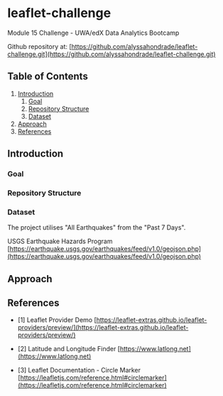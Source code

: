# leaflet-challenge
Module 15 Challenge - UWA/edX Data Analytics Bootcamp

Github repository at: [https://github.com/alyssahondrade/leaflet-challenge.git](https://github.com/alyssahondrade/leaflet-challenge.git)


## Table of Contents
1. [Introduction]()
    1. [Goal]()
    2. [Repository Structure]()
    3. [Dataset]()
2. [Approach]()
3. [References]()


## Introduction

### Goal


### Repository Structure


### Dataset
The project utilises "All Earthquakes" from the "Past 7 Days".

USGS Earthquake Hazards Program [https://earthquake.usgs.gov/earthquakes/feed/v1.0/geojson.php](https://earthquake.usgs.gov/earthquakes/feed/v1.0/geojson.php)

## Approach


## References
- [1] Leaflet Provider Demo [https://leaflet-extras.github.io/leaflet-providers/preview/](https://leaflet-extras.github.io/leaflet-providers/preview/)

- [2] Latitude and Longitude Finder [https://www.latlong.net](https://www.latlong.net)

- [3] Leaflet Documentation - Circle Marker [https://leafletjs.com/reference.html#circlemarker](https://leafletjs.com/reference.html#circlemarker)